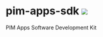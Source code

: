 # pim-apps-sdk ![](https://img.shields.io/badge/version-0.1.7-blue.svg)

PIM Apps Software Development Kit
